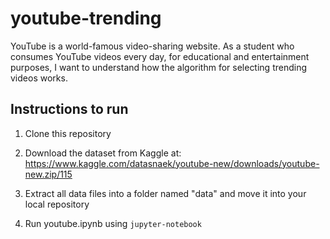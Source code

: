 # youtube-trending
YouTube is a world-famous video-sharing website. As a student who consumes YouTube videos every day, for educational and entertainment purposes, I want to understand how the algorithm for selecting trending videos works.


## Instructions to run

1. Clone this repository

2. Download the dataset from Kaggle at:
https://www.kaggle.com/datasnaek/youtube-new/downloads/youtube-new.zip/115

3. Extract all data files into a folder named "data" and move it into your local repository

4. Run youtube.ipynb using `jupyter-notebook`

